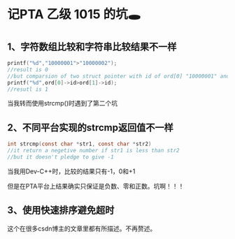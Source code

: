 # 记PTA 乙级 1015 的坑🕳

## 1、字符数组比较和字符串比较结果不一样

```c
printf("%d","10000001">"10000002");
//result is 0
//but comparsion of two struct pointer with id of ord[0] "10000001" and of ord[1] "10000002" is different
printf("%d",ord[0]->id>ord[1]->id);
//resutl is 1
```

当我转而使用strcmp()时遇到了第二个坑

## 2、不同平台实现的strcmp返回值不一样

```c
int strcmp(const char *str1, const char *str2)
//it return a negetive number if str1 is less than str2
//but it doesn't pledge to give -1
```

当我用Dev-C++时，比较的结果只有-1，0和+1

但是在PTA平台上结果确实只保证是负数、零和正数。坑啊！！！

## 3、使用快速排序避免超时

这个在很多csdn博主的文章里都有所描述。不再赘述。

